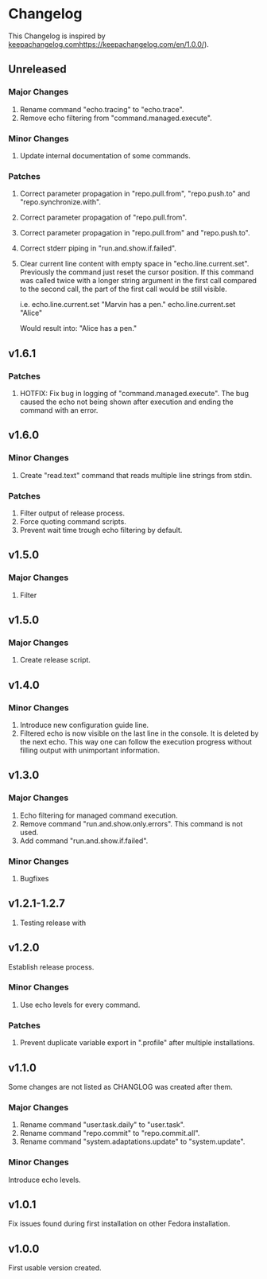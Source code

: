 # Changelog
This Changelog is inspired by [keepachangelog.com]()https://keepachangelog.com/en/1.0.0/).
## Unreleased
### Major Changes
1. Rename command "echo.tracing" to "echo.trace".
1. Remove echo filtering from "command.managed.execute".
### Minor Changes
1. Update internal documentation of some commands.
### Patches
1. Correct parameter propagation in "repo.pull.from", "repo.push.to" and "repo.synchronize.with".
1. Correct parameter propagation of "repo.pull.from".
1. Correct parameter propagation in "repo.pull.from" and "repo.push.to".
1. Correct stderr piping in "run.and.show.if.failed".
1. Clear current line content with empty space in "echo.line.current.set".
   Previously the command just reset the cursor position.
   If this command was called twice with a longer string argument in the first call 
   compared to the second call, the part of the first call would be still visible.
   
   i.e.
   echo.line.current.set "Marvin has a pen."
   echo.line.current.set "Alice"
   
   Would result into:
   "Alice has a pen."
## v1.6.1
### Patches
1. HOTFIX: Fix bug in logging of "command.managed.execute".
   The bug caused the echo not being shown after execution and ending the command with an error.
## v1.6.0
### Minor Changes
1. Create "read.text" command that reads multiple line strings from stdin.
### Patches
1. Filter output of release process.
1. Force quoting command scripts.
1. Prevent wait time trough echo filtering by default.
## v1.5.0
### Major Changes
1. Filter 
## v1.5.0
### Major Changes
1. Create release script.
## v1.4.0
### Minor Changes
1. Introduce new configuration guide line.
1. Filtered echo is now visible on the last line in the console.
   It is deleted by the next echo.
   This way one can follow the execution progress without filling output with unimportant information.
## v1.3.0
### Major Changes
1. Echo filtering for managed command execution.
1. Remove command "run.and.show.only.errors".
   This command is not used.
1. Add command "run.and.show.if.failed".
### Minor Changes
1. Bugfixes
## v1.2.1-1.2.7
1. Testing release with
## v1.2.0
Establish release process.
### Minor Changes
1. Use echo levels for every command.
### Patches
1. Prevent duplicate variable export in ".profile" after multiple installations.
## v1.1.0
Some changes are not listed as CHANGLOG was created after them.
### Major Changes
1. Rename command "user.task.daily" to "user.task".
1. Rename command "repo.commit" to "repo.commit.all".
1. Rename command "system.adaptations.update" to "system.update".
### Minor Changes
Introduce echo levels.
## v1.0.1
Fix issues found during first installation on other Fedora installation.
## v1.0.0
First usable version created.

